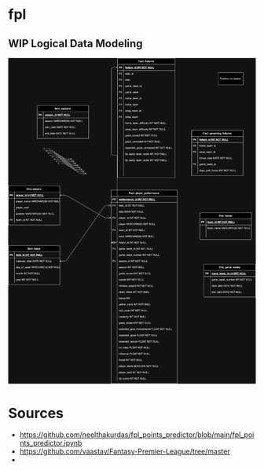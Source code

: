 # fpl

## WIP Logical Data Modeling
![Data Model](fpl_data_modeling.png)


# Sources
- https://github.com/neelthakurdas/fpl_points_predictor/blob/main/fpl_points_predictor.ipynb 
- https://github.com/vaastav/Fantasy-Premier-League/tree/master 
- 